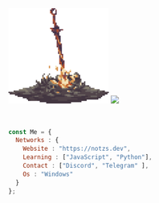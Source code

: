 <img src="https://raw.githubusercontent.com/TanZng/TanZng/master/assets/bonefire.gif" width="200"/>
<img src="https://lanyard-profile-readme.vercel.app/api/1037270142553440296"/>
  

</p>   
<br>

```js
const Me = {
  Networks : {
    Website : "https://notzs.dev",
    Learning : ["JavaScript", "Python"],
    Contact : ["Discord", "Telegram" ],
    Os : "Windows"
  }
};
````
